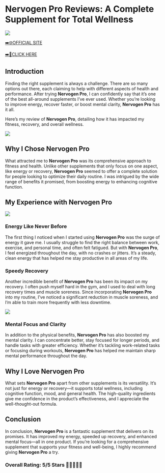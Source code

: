# **Nervogen Pro Reviews**: A Complete Supplement for Total Wellness

[![](https://static.vecteezy.com/system/resources/thumbnails/019/896/014/small/buy-now-gradient-button-with-cart-symbol-buy-now-illustration-png.png)](https://edetoop.top/lander/sugarpreland-1/nervogenpro.html) 

[➡️🌐OFFICIAL SITE](https://edetoop.top/lander/sugarpreland-1/nervogenpro.html) 

[➡️🔗CLICK HERE](https://edetoop.top/lander/sugarpreland-1/nervogenpro.html) 


## Introduction

Finding the right supplement is always a challenge. There are so many options out there, each claiming to help with different aspects of health and performance. After trying **Nervogen Pro**, I can confidently say that it’s one of the best all-around supplements I’ve ever used. Whether you’re looking to improve energy, recover faster, or boost mental clarity, **Nervogen Pro** has it all.

Here’s my review of **Nervogen Pro**, detailing how it has impacted my fitness, recovery, and overall wellness.

[![](https://wallpapers.com/images/hd/red-order-now-button-udg4jcj4arvn8b0n-2.png)](https://edetoop.top/lander/sugarpreland-1/nervogenpro.html)  

## Why I Chose **Nervogen Pro**

What attracted me to **Nervogen Pro** was its comprehensive approach to fitness and health. Unlike other supplements that only focus on one aspect, like energy or recovery, **Nervogen Pro** seemed to offer a complete solution for people looking to optimize their daily routine. I was intrigued by the wide range of benefits it promised, from boosting energy to enhancing cognitive function.

## My Experience with **Nervogen Pro**

[![](https://static.vecteezy.com/system/resources/thumbnails/019/896/014/small/buy-now-gradient-button-with-cart-symbol-buy-now-illustration-png.png)](https://edetoop.top/lander/sugarpreland-1/nervogenpro.html)

### Energy Like Never Before

The first thing I noticed when I started using **Nervogen Pro** was the surge of energy it gave me. I usually struggle to find the right balance between work, exercise, and personal time, and often felt fatigued. But with **Nervogen Pro**, I feel energized throughout the day, with no crashes or jitters. It’s a steady, clean energy that has helped me stay productive in all areas of my life.

### Speedy Recovery

Another incredible benefit of **Nervogen Pro** has been its impact on my recovery. I often push myself hard in the gym, and I used to deal with long recovery times and muscle soreness. Since incorporating **Nervogen Pro** into my routine, I’ve noticed a significant reduction in muscle soreness, and I’m able to train more frequently with less downtime.

[![](https://wallpapers.com/images/hd/red-order-now-button-udg4jcj4arvn8b0n-2.png)](https://edetoop.top/lander/sugarpreland-1/nervogenpro.html)  

### Mental Focus and Clarity

In addition to the physical benefits, **Nervogen Pro** has also boosted my mental clarity. I can concentrate better, stay focused for longer periods, and handle tasks with greater efficiency. Whether it’s tackling work-related tasks or focusing during workouts, **Nervogen Pro** has helped me maintain sharp mental performance throughout the day.

## Why I Love **Nervogen Pro**

What sets **Nervogen Pro** apart from other supplements is its versatility. It’s not just for energy or recovery—it supports total wellness, including cognitive function, mood, and general health. The high-quality ingredients give me confidence in the product’s effectiveness, and I appreciate the well-thought-out formula.

## Conclusion

In conclusion, **Nervogen Pro** is a fantastic supplement that delivers on its promises. It has improved my energy, speeded up recovery, and enhanced mental focus—all in one product. If you’re looking for a comprehensive supplement that supports your fitness and well-being, I highly recommend giving **Nervogen Pro** a try.

### Overall Rating: 5/5 Stars 🌟🌟🌟🌟🌟
